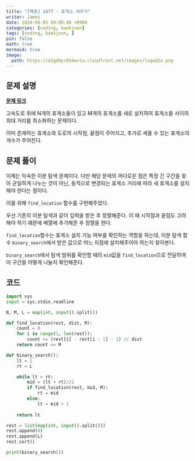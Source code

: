 ```yaml
---
title: "[백준] 1477 - 휴게소 세우기"
writer: James
date: 2024-08-05 09:00:00 +0900
categories: [coding, baekjoon]
tags: [coding, baekjoon, ]
pin: false
math: true
mermaid: true
image:
  path: https://d2gd6pc034wcta.cloudfront.net/images/logo@2x.png
---
```


## 문제 설명

<b>[문제 링크](https://www.acmicpc.net/problem/1477)</b> 

고속도로 위에 N개의 휴게소들이 있고 M개의 휴게소를 새로 설치하여 휴게소들 사이의 최대 거리를 최소화하는 문제이다.  

이미 존재하는 휴게소와 도로의 시작점, 끝점이 주어지고, 추가로 세울 수 있는 휴게소의 개수가 주어진다.   

## 문제 풀이 

이제는 익숙한 이분 탐색 문제이다. 다만 해당 문제의 까다로운 점은 특정 긴 구간을 찾아 균일하게 나누는 것이 아닌, 동적으로 변경되는 휴게소 거리에 따라 새 휴게소를 설치해야 한다는 점이다.  

이를 위해 `find_location` 함수를 구현해주었다.  

우선 기존의 이분 탐색과 같이 입력을 받은 후 정렬해준다. 이 때 시작점과 끝점도 고려해야 하기 떄문에 배열에 추가해준 후 정렬을 한다.  

`find_location`함수는 휴게소 설치 가능 여부를 확인하는 역할을 하는데, 이분 탐색 함수 `binary_search`에서 받은 값으로 어느 지점에 설치해주어야 하는지 찾아본다.  

`binary_search`에서 탐색 범위를 확인할 때의 `mid`값을 `find_location`으로 전달하여 이 구간을 어떻게 나눌지 확인해준다. 

## 코드 

```python
import sys
input = sys.stdin.readline

N, M, L = map(int, input().split())

def find_location(rest, dist, M):
    count = 0
    for i in range(1, len(rest)):
        count += (rest[i] - rest[i - 1] - 1) // dist
    return count <= M

def binary_search():
    lt = 1
    rt = L

    while lt < rt:
        mid = (lt + rt)//2
        if find_location(rest, mid, M):
            rt = mid
        else:
            lt = mid + 1
    
    return lt 

rest = list(map(int, input().split()))
rest.append(0)
rest.append(L)
rest.sort() 

print(binary_search())
```